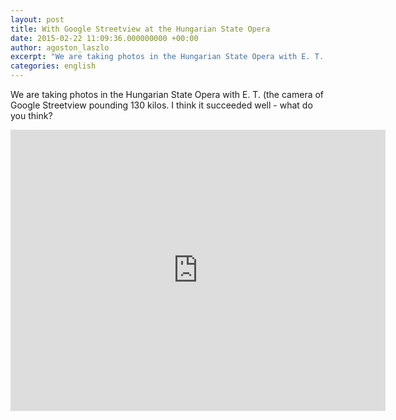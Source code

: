 ```yaml
---
layout: post
title: With Google Streetview at the Hungarian State Opera
date: 2015-02-22 11:09:36.000000000 +00:00
author: agoston_laszlo
excerpt: "We are taking photos in the Hungarian State Opera with E. T. (the camera of Google Streetview pounding 130 kilos. I think it succeeded well - what do you think?"
categories: english
---
```


We are taking photos in the Hungarian State Opera with E. T. (the camera of Google Streetview pounding 130 kilos. I think it succeeded well - what do you think?

<iframe src="https://www.google.com/maps/embed?pb=!1m0!3m2!1sen!2sus!4v1474813212684!6m8!1m7!1sfL7B6H3p4wNo_QiaP8IYDQ!2m2!1d47.50271082430854!2d19.05833914724568!3f320.29!4f-14.420000000000002!5f0.7820865974627469" width="600" height="450" frameborder="0" style="border:0" allowfullscreen></iframe>
